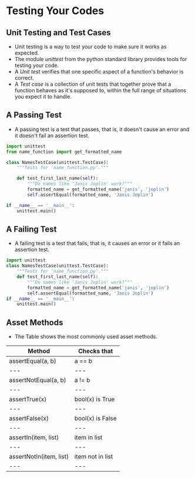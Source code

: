 # Testing Your Codes

## Unit Testing and Test Cases

- Unit testing is a way to test your code to make sure it works as expected.
- The module *unittest* from the python standard library provides tools for testing your code.
- A *Unit test* verifies that one specific aspect of a function's behavior is correct.
- A *Test case* is a collection of unit tests that together prove that a function behaves as it's supposed to, within the full range of situations you expect it to handle.
  
## A Passing Test

- A passing test is a test that passes, that is, it doesn't cause an error and it doesn't fail an assertion test.

```python
import unittest
from name_function import get_formatted_name

class NamesTestCase(unittest.TestCase):
    """Tests for 'name_function.py'."""

    def test_first_last_name(self):
        """Do names like 'Janis Joplin' work?"""
        formatted_name = get_formatted_name('janis', 'joplin')
        self.assertEqual(formatted_name, 'Janis Joplin')

if __name__ == '__main__':
    unittest.main()
```

## A Failing Test

- A failing test is a test that fails, that is, it causes an error or it fails an assertion test.

```python
import unittest
class NamesTestCase(unittest.TestCase):
    """Tests for 'name_function.py'."""
    def test_first_last_name(self):
        """Do names like 'Janis Joplin' work?"""
        formatted_name = get_formatted_name('janis', 'joplin')
        self.assertEqual(formatted_name, 'Janis Joplin')
if __name__ == '__main__':
    unittest.main()
```

## Asset Methods

- The Table shows the most commonly used asset methods.

| Method | Checks that|
| --- | --- |
| assertEqual(a, b) | a == b |
| --- | --- |
| assertNotEqual(a, b) | a != b |
| --- | --- |
| assertTrue(x)  | bool(x) is True |
| --- | --- |
| assertFalse(x) | bool(x) is False |
| --- | --- |
| assertIn(item, list) | item in list |
| --- | --- |
| assertNotIn(item, list) | item not in list |
| --- | --- |
